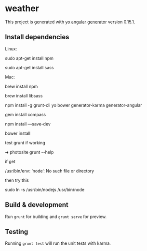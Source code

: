 # weather

This project is generated with [yo angular generator](https://github.com/yeoman/generator-angular)
version 0.15.1.

## Install dependencies
Linux: 

sudo apt-get install npm

sudo apt-get install sass

Mac: 

brew install npm

brew install libsass

npm install -g grunt-cli yo bower generator-karma generator-angular

gem install compass

npm install —save-dev

bower install

test grunt if working

➜  photosite grunt --help

if get

/usr/bin/env: ‘node’: No such file or directory

then try this

sudo ln -s /usr/bin/nodejs /usr/bin/node


## Build & development

Run `grunt` for building and `grunt serve` for preview.

## Testing

Running `grunt test` will run the unit tests with karma.
